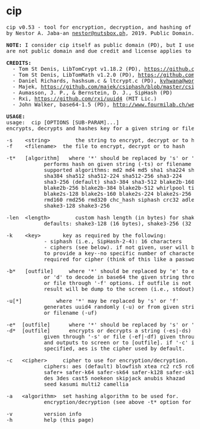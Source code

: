 # cip
<pre>
cip v0.53 - tool for encryption, decryption, and hashing of given string or file
by Nestor A. Jaba-an <a href="mailto:nestor@nutsbox.ph">nestor@nutsbox.ph</a>, 2019. Public Domain.

<b>NOTE:</b> I consider cip itself as public domain (PD), but I used some libraries that
are not public domain and due credit and license applies to these libraries.

<b>CREDITS:</b>
  - Tom St Denis, LibTomCrypt v1.18.2 (PD), <a href="https://github.com/libtom/libtomcrypt">https://github.com/libtom/libtomcrypt</a>
  - Tom St Denis, LibTomMath v1.2.0 (PD), <a href="https://github.com/libtom/libtommath">https://github.com/libtom/libtommath</a>
  - Daniel Richards, hashsum.c & ltcrypt.c (PD), <a href="mailto:kyhwana@world-net.co.nz">kyhwana@world-net.co.nz</a>
  - Majek, <a href="https://github.com/majek/csiphash/blob/master/csiphash.c">https://github.com/majek/csiphash/blob/master/csiphash.c</a> (MIT Lic.)
  - Aumasson, J. P., & Bernstein, D. J., SipHash (PD)
  - Rxi, <a href="https://github.com/rxi/uuid4">https://github.com/rxi/uuid4</a> (MIT Lic.)
  - John Walker, base64-1.5 (PD), <a href="http://www.fourmilab.ch/webtools/base64/index.html">http://www.fourmilab.ch/webtools/base64/index.html</a>

<b>USAGE:</b>
usage:	cip [OPTIONS [SUB-PARAM]...]
encrypts, decrypts and hashes key for a given string or file

-s    &lt;string&gt;		the string to encrypt, decrypt or to hash
-f    &lt;filename&gt;	the file to encrypt, decrypt or to hash

-t*   [algorithm]	where '*' should be replaced by 's' or 'f'
			performs hash on given string (-ts) or filename (-tf)
			supported algorithms: md2 md4 md5 sha1 sha224 sha256
			sha384 sha512 sha512-224 sha512-256 sha3-224
			sha3-256 (default) sha3-384 sha3-512 blake2b-160
			blake2b-256 blake2b-384 blake2b-512 whirlpool tiger
			blake2s-128 blake2s-160 blake2s-224 blake2s-256 rmd128
			rmd160 rmd256 rmd320 chc_hash siphash crc32 adler32
			shake3-128 shake3-256
      
-len  &lt;length&gt;		custom hash length (in bytes) for shake3-128/256.
			defaults: shake3-128 (16 bytes), shake3-256 (32 bytes)

-k    &lt;key&gt;		key as required by the following:
			- siphash (i.e., SipHash-2-4): 16 characters
			- ciphers (see below). if not given, user will be prompted
			to provide a key--no specific number of characters
			required for cipher (think of this like a password)

-b*   [outfile]		where '*' should be replaced by 'e' to encode
			or 'd' to decode in base64 the given string through '-s'
			or file through '-f' options. if outfile is not specified,
			result will be dump to the screen (i.e., stdout)

-u[*]			where '*' may be replaced by 's' or 'f'
			generates uuid4 randomly (-u) or from given string (-us)
			or filename (-uf)

-e*  [outfile]		where '*' should be replaced by 's' or 'f'
-d*  [outfile]		encrypts or decrypts a string (-es|-ds)
			given through '-s' or file (-ef|-df) given through '-f'
			and outputs to screen or to [outfile]. if '-c' is not
			specified, aes is the cipher used by default.

-c   &lt;cipher&gt;		cipher to use for encryption/decryption.
			ciphers: aes (default) blowfish xtea rc2 rc5 rc6 twofish
			safer+ safer-k64 safer-sk64 safer-k128 safer-sk128
			des 3des cast5 noekeon skipjack anubis khazad
			seed kasumi multi2 camellia

-a   &lt;algorithm&gt;	set hashing algorithm to be used for.
			encryption/decryption (see above -t* option for list)

-v			version info
-h			help (this page)
</pre>
